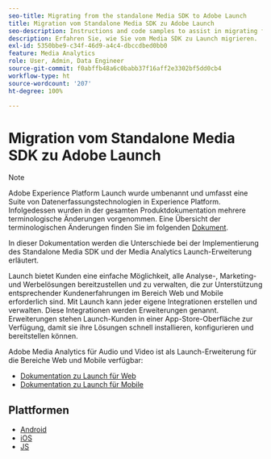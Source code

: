 ```yaml
---
seo-title: Migrating from the standalone Media SDK to Adobe Launch
title: Migration vom Standalone Media SDK zu Adobe Launch
seo-description: Instructions and code samples to assist in migrating from the Media SDK to Launch.
description: Erfahren Sie, wie Sie vom Media SDK zu Launch migrieren.
exl-id: 5350bbe9-c34f-46d9-a4c4-dbccdbed0bb0
feature: Media Analytics
role: User, Admin, Data Engineer
source-git-commit: f0abffb48a6c0babb37f16aff2e3302bf5dd0cb4
workflow-type: ht
source-wordcount: '207'
ht-degree: 100%

---
```


# Migration vom Standalone Media SDK zu Adobe Launch

>[!NOTE]
>Adobe Experience Platform Launch wurde umbenannt und umfasst eine Suite von Datenerfassungstechnologien in Experience Platform. Infolgedessen wurden in der gesamten Produktdokumentation mehrere terminologische Änderungen vorgenommen. Eine Übersicht der terminologischen Änderungen finden Sie im folgenden [Dokument](https://experienceleague.adobe.com/docs/experience-platform/tags/term-updates.html?lang=de).

In dieser Dokumentation werden die Unterschiede bei der Implementierung des Standalone Media SDK und der Media Analytics Launch-Erweiterung erläutert.

Launch bietet Kunden eine einfache Möglichkeit, alle Analyse-, Marketing- und Werbelösungen bereitzustellen und zu verwalten, die zur Unterstützung entsprechender Kundenerfahrungen im Bereich Web und Mobile erforderlich sind. Mit Launch kann jeder eigene Integrationen erstellen und verwalten. Diese Integrationen werden Erweiterungen genannt.
Erweiterungen stehen Launch-Kunden in einer App-Store-Oberfläche zur Verfügung, damit sie ihre Lösungen schnell installieren, konfigurieren und bereitstellen können.

Adobe Media Analytics für Audio und Video ist als Launch-Erweiterung für die Bereiche Web und Mobile verfügbar:

* [Dokumentation zu Launch für Web](https://experienceleague.adobe.com/docs/experience-platform/tags/extensions/adobe/media-analytics/overview.html?lang=de)
* [Dokumentation zu Launch für Mobile](https://aep-sdks.gitbook.io/docs/using-mobile-extensions/adobe-media-analytics)

## Plattformen

* [Android](/help/sdk-implement/sdk-to-launch/sdk-to-launch-migration-platforms/sdk-to-launch-migration-android.md)
* [iOS](/help/sdk-implement/sdk-to-launch/sdk-to-launch-migration-platforms/sdk-to-launch-migration-ios.md)
* [JS](/help/sdk-implement/sdk-to-launch/sdk-to-launch-migration-platforms/sdk-to-launch-migration-js.md)

